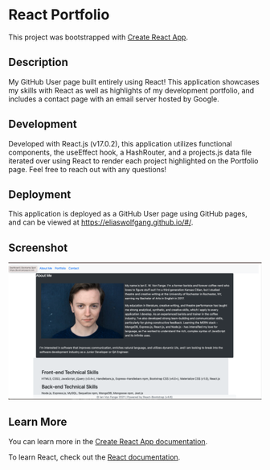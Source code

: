 # React Portfolio

This project was bootstrapped with [Create React App](https://github.com/facebook/create-react-app).

## Description

My GitHub User page built entirely using React! This application showcases my skills with React as well as highlights of my development portfolio, and includes a contact page
with an email server hosted by Google.

## Development

Developed with React.js (v17.0.2), this application utilizes functional components, the useEffect hook, a HashRouter, and a projects.js data file iterated over using React to render each project highlighted on the Portfolio page. Feel free to reach out with any questions!

## Deployment

This application is deployed as a GitHub User page using GitHub pages, and can be viewed at https://eliaswolfgang.github.io/#/.

## Screenshot

<img src="./screenshots/screenshot1.png" />

## Learn More

You can learn more in the [Create React App documentation](https://facebook.github.io/create-react-app/docs/getting-started).

To learn React, check out the [React documentation](https://reactjs.org/).

